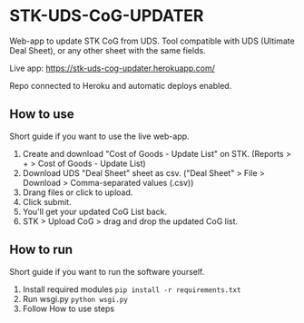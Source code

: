 
# STK-UDS-CoG-UPDATER
Web-app to update STK CoG from UDS. Tool compatible with UDS (Ultimate Deal Sheet), or any other sheet with the same fields. 

Live app: https://stk-uds-cog-updater.herokuapp.com/

Repo connected to Heroku and automatic deploys enabled.

## How to use
Short guide if you want to use the live web-app.

 1. Create and download "Cost of Goods - Update List" on STK. (Reports > + > Cost of Goods - Update List)
 2. Download UDS "Deal Sheet" sheet as csv. ("Deal Sheet" > File > Download > Comma-separated values (.csv))
 3. Drang files or click to upload.
 4. Click submit.
 5. You'll get your updated CoG List back.
 6. STK > Upload CoG > drag and drop the updated CoG list.

## How to run
Short guide if you want to run the software yourself.
 1. Install required modules `pip install -r requirements.txt`
 2. Run wsgi.py `python wsgi.py`
 3. Follow How to use steps